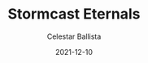 ---
title: "Stormcast Eternals"
subtitle: "Celestar Ballista"
date: "2021-12-10"
cover_img: "/images/warhammer-aos/stormcast-eternals/celestar-ballista/Cover.webp"
img1: "/images/warhammer-aos/stormcast-eternals/celestar-ballista/1.webp"
img2: "/images/warhammer-aos/stormcast-eternals/celestar-ballista/2.webp"
img3: "/images/warhammer-aos/stormcast-eternals/celestar-ballista/3.webp"
img4: "/images/warhammer-aos/stormcast-eternals/celestar-ballista/4.webp"
img5: "/images/warhammer-aos/stormcast-eternals/celestar-ballista/5.webp"
---